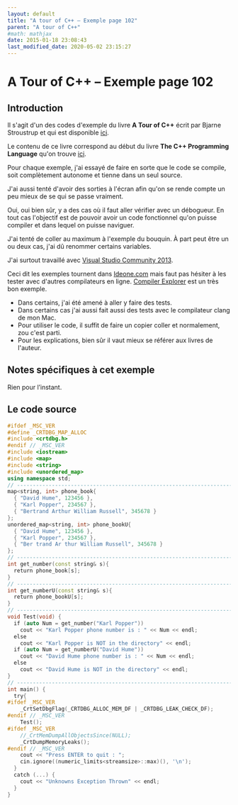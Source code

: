 ```yaml
---
layout: default
title: "A tour of C++ – Exemple page 102"
parent: "A tour of C++"
#math: mathjax
date: 2015-01-18 23:08:43
last_modified_date: 2020-05-02 23:15:27
---
```


# A Tour of C++ – Exemple page 102

## Introduction
Il s'agit d'un des codes d'exemple du livre **A Tour of C++** écrit par Bjarne Stroustrup et qui est disponible [ici](http://www.amazon.fr/Tour-C-Bjarne-Stroustrup/dp/0321958314/ref%3Dsr_1_1?ie=UTF8&qid=1416699327&sr=8-1&keywords=a+tour+of+c%2B%2B). 

Le contenu de ce livre correspond au début du livre **The C++ Programming Language** qu'on trouve [ici](http://www.amazon.fr/The-Programming-Language-Bjarne-Stroustrup/dp/0321563840/ref%3Dpd_sim_eb_3?ie=UTF8&refRID=0CR047TTJV1HA6CVA9XA).

Pour chaque exemple, j'ai essayé de faire en sorte que le code se compile, soit complètement autonome et tienne dans un seul source.

J'ai aussi tenté d'avoir des sorties à l'écran afin qu'on se rende compte un peu mieux de se qui se passe vraiment.

Oui, oui bien sûr, y a des cas où il faut aller vérifier avec un débogueur.
En tout cas l'objectif est de pouvoir avoir un code fonctionnel qu'on puisse compiler et dans lequel on puisse naviguer.

J'ai tenté de coller au maximum à l'exemple du bouquin. À part peut être un ou deux cas, j'ai dû renommer certains variables.

J'ai surtout travaillé avec [Visual Studio Community 2013](http://www.visualstudio.com/products/visual-studio-community-vs).

Ceci dit les exemples tournent dans [Ideone.com](http://ideone.com/) mais faut pas hésiter à les tester avec d'autres compilateurs en ligne. [Compiler Explorer](https://godbolt.org/) est un très bon exemple.

* Dans certains, j'ai été amené à aller y faire des tests.  
* Dans certains cas j'ai aussi fait aussi des tests avec le compilateur clang de mon Mac.  
* Pour utiliser le code, il suffit de faire un copier coller et normalement, zou c'est parti.  
* Pour les explications, bien sûr il vaut mieux se référer aux livres de l'auteur.  


## Notes spécifiques à cet exemple


Rien pour l’instant.



## Le code source

```cpp
#ifdef _MSC_VER
#define _CRTDBG_MAP_ALLOC
#include <crtdbg.h>
#endif // _MSC_VER
#include <iostream>
#include <map>
#include <string>
#include <unordered_map>
using namespace std;
// ----------------------------------------------------------------------------
map<string, int> phone_book{
  { "David Hume", 123456 },
  { "Karl Popper", 234567 },
  { "Bertrand Arthur William Russell", 345678 }
};
unordered_map<string, int> phone_bookU{
  { "David Hume", 123456 },
  { "Karl Popper", 234567 },
  { "Ber trand Ar thur William Russell", 345678 }
};
// ----------------------------------------------------------------------------
int get_number(const string& s){
  return phone_book[s];
}
// ----------------------------------------------------------------------------
int get_numberU(const string& s){
  return phone_bookU[s];
}
// ----------------------------------------------------------------------------
void Test(void) {
  if (auto Num = get_number("Karl Popper"))
    cout << "Karl Popper phone number is : " << Num << endl;
  else
    cout << "Karl Popper is NOT in the directory" << endl;
  if (auto Num = get_numberU("David Hume"))
    cout << "David Hume phone number is : " << Num << endl;
  else
    cout << "David Hume is NOT in the directory" << endl;
}
// ----------------------------------------------------------------------------
int main() {
  try{
#ifdef _MSC_VER
    _CrtSetDbgFlag(_CRTDBG_ALLOC_MEM_DF | _CRTDBG_LEAK_CHECK_DF);
#endif // _MSC_VER
    Test();
#ifdef _MSC_VER
    //_CrtMemDumpAllObjectsSince(NULL);                                             // Begins the dump from the start of program execution
    _CrtDumpMemoryLeaks();
#endif // _MSC_VER
    cout << "Press ENTER to quit : ";
    cin.ignore((numeric_limits<streamsize>::max)(), '\n');
  }
  catch (...) {
    cout << "Unknowns Exception Thrown" << endl;
  }
}
```

